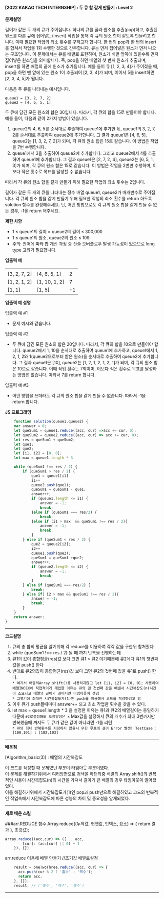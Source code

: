 #### [2022 KAKAO TECH INTERNSHIP] : 두 큐 합 같게 만들기 : Level 2

**문제설명** <br>

길이가 같은 두 개의 큐가 주어집니다. 하나의 큐를 골라 원소를 추출(pop)하고, 추출된 원소를 다른 큐에 집어넣는(insert) 작업을 통해 각 큐의 원소 합이 같도록 만들려고 합니다. 이때 필요한 작업의 최소 횟수를 구하고자 합니다. 한 번의 pop과 한 번의 insert를 합쳐서 작업을 1회 수행한 것으로 간주합니다.
큐는 먼저 집어넣은 원소가 먼저 나오는 구조입니다. 이 문제에서는 큐를 배열로 표현하며, 원소가 배열 앞쪽에 있을수록 먼저 집어넣은 원소임을 의미합니다. 즉, pop을 하면 배열의 첫 번째 원소가 추출되며, insert를 하면 배열의 끝에 원소가 추가됩니다. 예를 들어 큐 [1, 2, 3, 4]가 주어졌을 때, pop을 하면 맨 앞에 있는 원소 1이 추출되어 [2, 3, 4]가 되며, 이어서 5를 insert하면 [2, 3, 4, 5]가 됩니다.

다음은 두 큐를 나타내는 예시입니다.
```
queue1 = [3, 2, 7, 2]
queue2 = [4, 6, 5, 1]
```
두 큐에 담긴 모든 원소의 합은 30입니다. 따라서, 각 큐의 합을 15로 만들어야 합니다. 예를 들어, 다음과 같이 2가지 방법이 있습니다.
1. queue2의 4, 6, 5를 순서대로 추출하여 queue1에 추가한 뒤, queue1의 3, 2, 7, 2를 순서대로 추출하여 queue2에 추가합니다. 그 결과 queue1은 [4, 6, 5], queue2는 [1, 3, 2, 7, 2]가 되며, 각 큐의 원소 합은 15로 같습니다. 이 방법은 작업을 7번 수행합니다.
2. queue1에서 3을 추출하여 queue2에 추가합니다. 그리고 queue2에서 4를 추출하여 queue1에 추가합니다. 그 결과 queue1은 [2, 7, 2, 4], queue2는 [6, 5, 1, 3]가 되며, 각 큐의 원소 합은 15로 같습니다. 이 방법은 작업을 2번만 수행하며, 이보다 적은 횟수로 목표를 달성할 수 없습니다.

따라서 각 큐의 원소 합을 같게 만들기 위해 필요한 작업의 최소 횟수는 2입니다.

길이가 같은 두 개의 큐를 나타내는 정수 배열 queue1, queue2가 매개변수로 주어집니다. 각 큐의 원소 합을 같게 만들기 위해 필요한 작업의 최소 횟수를 return 하도록 solution 함수를 완성해주세요. 단, 어떤 방법으로도 각 큐의 원소 합을 같게 만들 수 없는 경우, -1을 return 해주세요.

**제한 사항** <br>
 - 1 ≤ queue1의 길이 = queue2의 길이 ≤ 300,000
 - 1 ≤ queue1의 원소, queue2의 원소 ≤ 109
 - 주의: 언어에 따라 합 계산 과정 중 산술 오버플로우 발생 가능성이 있으므로 long type 고려가 필요합니다.

**입출력 예** <br>
<table>
<tr>
    <td colspan="2" align="center>queue1"></td>
    <td colspan="2" align="center>queue2"></td>
    <td colspan="2" align="center>Result"></td>
</tr>
<tr>
    <td colspan="2">[3, 2, 7, 2]</td>
    <td colspan="2">[4, 6, 5, 1]</td>
    <td colspan="2">2</td>
</tr>
<tr>
    <td colspan="2">[1, 2, 1, 2]</td>
    <td colspan="2">[1, 10, 1, 2]</td>
    <td colspan="2">7</td>
</tr>
<tr>
    <td colspan="2">[1, 1]</td>
    <td colspan="2">[1, 5]</td>
    <td colspan="2">-1</td>
</tr>
</table>

**입출력 예 설명** <br>

입출력 예 #1
- 문제 예시와 같습니다.

입출력 예 #2
- 두 큐에 담긴 모든 원소의 합은 20입니다. 따라서, 각 큐의 합을 10으로 만들어야 합니다. queue2에서 1, 10을 순서대로 추출하여 queue1에 추가하고, queue1에서 1, 2, 1, 2와 1(queue2으로부터 받은 원소)을 순서대로 추출하여 queue2에 추가합니다. 그 결과 queue1은 [10], queue2는 [1, 2, 1, 2, 1, 2, 1]가 되며, 각 큐의 원소 합은 10으로 같습니다. 이때 작업 횟수는 7회이며, 이보다 적은 횟수로 목표를 달성하는 방법은 없습니다. 따라서 7를 return 합니다.

입출력 예 #3
- 어떤 방법을 쓰더라도 각 큐의 원소 합을 같게 만들 수 없습니다. 따라서 -1을 return 합니다.

**JS 프로그래밍**
```javascript
    function solution(queue1,queue2) {
    var answer = 0;
    let queSum1 = queue1.reduce((acc, cur) =>acc += cur, 0);
    let queSum2 = queue2.reduce((acc, cur) => acc += cur, 0);
    let res = queSum1 + queSum2;
    let que1;
    let que2;
    let [i1, i2] = [0, 0];
    let max = queue1.length * 3

    while (queSum1 !== res / 2) {
        if (queSum1 > res / 2) {
            que1 = queue1[i1]
            i1++
            queue2.push(que1);
            queSum1 = queSum1 - que1;
            answer++;
            if (queue1.length <= i1) {
                answer = -1;
                break;
            }else if (queSum1 === res/2) {
                break;
            }else if (i1 > max  && queSum1 !== res / 2){
                answer = -1;
                break;
            }
        } else if (queSum1 < res / 2) {
            que2 = queue2[i2];
            i2++
            queue1.push(que2);
            queSum1 = queSum1 +que2;
            answer++;
            if (queue2.length <= i2) {
                answer = -1;
                break;
            }
        } else if (queSum1 === res/2) {
            break;
        } else if( i2 > max && queSum1 !== res / 2){
            answer = -1;
            break;
        }
    }
    return answer;
}
```

***
**코드설명**
1. 큐의 총 합의 평균을 알기위해 각 reduce를 이용하여 각각 값을 구한뒤 합쳐줬다
2. while (queSum1 !== res / 2) 될 때 까지 반복을 진행하는데 
3. 큐1의 값이 총합평균(res)값 보다 크면 큐1 > 큐2 이기때문에 큐2에다 큐1의 첫번째 값을 push() 한다
4. 반대로 큐2의값이 총합평균(res)값 보다 크면 큐2의 첫번째 값을 큐1로 push() 한다.
   <br> `* 여기서 배열의Array.shift()를 사용하지않고 let [i1, i2] = [0, 0]; 사용하여 배열INDEX에 직접적이게 개입한 이유는 큐의 맨 첫번째 값을 빼낼시 시간복잡도(n)시간이 소요되고 배열의 길이가 길어지면 타임아웃이 생김`
   <br> `* 그렇기에 최대한 시간복잡도가(1)인 push를 이용해서 코드를 작성하려고 함`
5. 이후 큐가 push될때마다 answer++ 되고 최소 작업한 횟수을 찾을 수 있다.
6. let max = queue1.length * 3 을 설정한 이유는 큐1과 큐2의 배열길이는 동일하기 때문에 `#2로설정해도 오류발생은 x` Max값을 설정해서 큐의 개수가 최대 3번까지만 반복했을때 까지도 두 큐가 같은 값이 아니라면 -1를 리턴
   <br> `* 큐의 최대 반복횟수를 지정하지 않을시 무한 루프에 걸려 Error 발생! TestCase : [100,101] : [102,103]`
***
**배운점**

[Algorithm_basic(3)] : 배열의 시간복잡도 

이 코드를 작성할 때 문제였던 부분이 타임아웃 부분이였다. <br>
이 문제를 해결하기위해서 여러방면으로 검색을 하던와중 배열의 Array.shift()의 반복적인 사용이 시간복잡도(n)의 시간을 가져서 길이기 큰 배열의 경우 타임아웃이 떨어졌었다.
<br> 이를 해결하기위해서 시간복잡도가(1)인 pop과 push만으로 해결하였고 코드의 반복적인 작업속에서 시간복잡도에 따른 성능의 차이 및  중요성을 알게되었다.

***
**새로 배운 스킬**
<br>
 
###arr.REDUCE 함수
Array.reduce((누적값, 현잿값, 인덱스, 요소) => { return 결과 }, 초깃값);

```javascript
array.reduce((acc,cur) => ({ ...acc,
        [cur]: (acc[cur] || 0) + 1
    }), {})
```
arr.reduce 이용해 배열 만들기 //초기값 배열로설정
```javascript
    result = oneTwoThree.reduce((acc, cur) => {
      acc.push(cur % 2 ? '홀수' : '짝수');
      return acc;
    }, []);
    result; // ['홀수', '짝수', '홀수']
```
***





